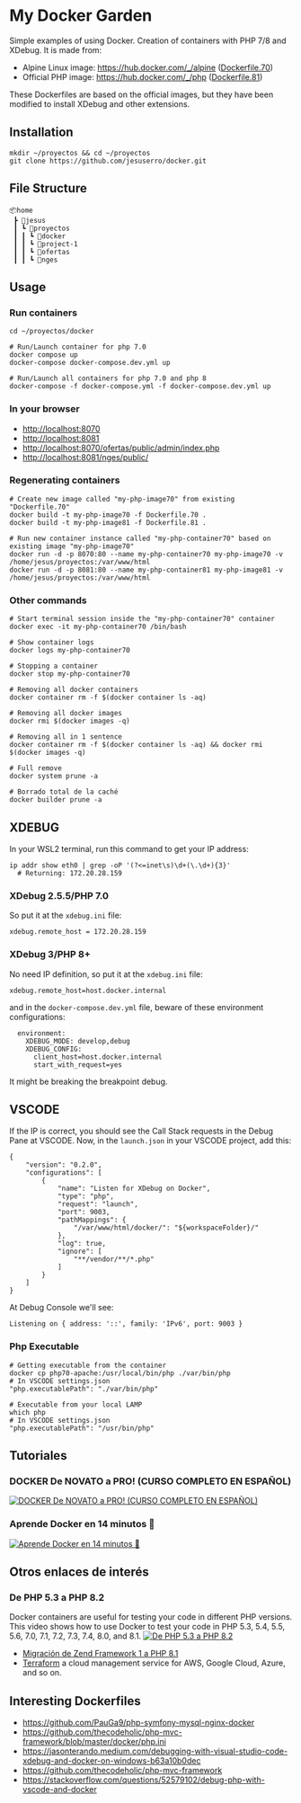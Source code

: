 # My Docker Garden

Simple examples of using Docker. Creation of containers with PHP 7/8 and XDebug.
It is made from:

- Alpine Linux image: <https://hub.docker.com/_/alpine> ([Dockerfile.70](https://github.com/jesuserro/docker/blob/main/Dockerfile.70))
- Official PHP image: <https://hub.docker.com/_/php> ([Dockerfile.81](https://github.com/jesuserro/docker/blob/main/Dockerfile.81))

These Dockerfiles are based on the official images, but they have been modified to install XDebug and other extensions.

## Installation

``` shell
mkdir ~/proyectos && cd ~/proyectos
git clone https://github.com/jesuserro/docker.git
```

## File Structure

``` shell
📦home
 ┣ 📂jesus
 ┃ ┗ 📂proyectos
 ┃ ┃ ┗ 📂docker
 ┃ ┃ ┗ 📂project-1
 ┃ ┃ ┗ 📂ofertas
 ┃ ┃ ┗ 📂nges
```

## Usage

### Run containers

``` shell
cd ~/proyectos/docker

# Run/Launch container for php 7.0
docker compose up
docker-compose docker-compose.dev.yml up

# Run/Launch all containers for php 7.0 and php 8
docker-compose -f docker-compose.yml -f docker-compose.dev.yml up
```

### In your browser

- <http://localhost:8070>
- <http://localhost:8081>
- <http://localhost:8070/ofertas/public/admin/index.php>
- <http://localhost:8081/nges/public/>

### Regenerating containers

``` shell
# Create new image called "my-php-image70" from existing "Dockerfile.70"
docker build -t my-php-image70 -f Dockerfile.70 .
docker build -t my-php-image81 -f Dockerfile.81 .

# Run new container instance called "my-php-container70" based on existing image "my-php-image70"
docker run -d -p 8070:80 --name my-php-container70 my-php-image70 -v /home/jesus/proyectos:/var/www/html
docker run -d -p 8081:80 --name my-php-container81 my-php-image81 -v /home/jesus/proyectos:/var/www/html
```

### Other commands

``` shell
# Start terminal session inside the "my-php-container70" container
docker exec -it my-php-container70 /bin/bash

# Show container logs
docker logs my-php-container70

# Stopping a container
docker stop my-php-container70

# Removing all docker containers  
docker container rm -f $(docker container ls -aq)

# Removing all docker images  
docker rmi $(docker images -q)

# Removing all in 1 sentence
docker container rm -f $(docker container ls -aq) && docker rmi $(docker images -q)

# Full remove
docker system prune -a

# Borrado total de la caché
docker builder prune -a
```

## XDEBUG

In your WSL2 terminal, run this command to get your IP address:

``` shell
ip addr show eth0 | grep -oP '(?<=inet\s)\d+(\.\d+){3}'
  # Returning: 172.20.28.159
```

### XDebug 2.5.5/PHP 7.0

So put it at the `xdebug.ini` file:

``` shell
xdebug.remote_host = 172.20.28.159
```

### XDebug 3/PHP 8+

No need IP definition, so put it at the `xdebug.ini` file:

``` shell
xdebug.remote_host=host.docker.internal
```

and in the `docker-compose.dev.yml` file, beware of these environment configurations:

``` shell
  environment:
    XDEBUG_MODE: develop,debug
    XDEBUG_CONFIG:
      client_host=host.docker.internal
      start_with_request=yes
```

It might be breaking the breakpoint debug.

## VSCODE

If the IP is correct, you should see the Call Stack requests in the Debug Pane at VSCODE.
Now, in the `launch.json` in your VSCODE project, add this:

``` shell
{
    "version": "0.2.0",
    "configurations": [
        {
            "name": "Listen for XDebug on Docker",
            "type": "php",
            "request": "launch",
            "port": 9003,
            "pathMappings": {
                "/var/www/html/docker/": "${workspaceFolder}/"
            },
            "log": true,
            "ignore": [
                "**/vendor/**/*.php"
            ]
        }
    ]
}
```

At Debug Console we'll see:

``` shell
Listening on { address: '::', family: 'IPv6', port: 9003 }
```

### Php Executable

``` shell
# Getting executable from the container
docker cp php70-apache:/usr/local/bin/php ./var/bin/php
# In VSCODE settings.json
"php.executablePath": "./var/bin/php"

# Executable from your local LAMP
which php
# In VSCODE settings.json
"php.executablePath": "/usr/bin/php"
```

## Tutoriales

### DOCKER De NOVATO a PRO! (CURSO COMPLETO EN ESPAÑOL)

[![DOCKER De NOVATO a PRO! (CURSO COMPLETO EN ESPAÑOL)](https://img.youtube.com/vi/CV_Uf3Dq-EU/0.jpg)](https://www.youtube.com/watch?v=CV_Uf3Dq-EU)

### Aprende Docker en 14 minutos 🐳

[![Aprende Docker en 14 minutos 🐳](https://img.youtube.com/vi/6idFknRIOp4/0.jpg)](https://www.youtube.com/watch?v=6idFknRIOp4)

## Otros enlaces de interés

### De PHP 5.3 a PHP 8.2

Docker containers are useful for testing your code in different PHP versions. This video shows how to use Docker to test your code in PHP 5.3, 5.4, 5.5, 5.6, 7.0, 7.1, 7.2, 7.3, 7.4, 8.0, and 8.1.
[![De PHP 5.3 a PHP 8.2](https://img.youtube.com/vi/BHAYO6esXlw/0.jpg)](https://www.youtube.com/watch?v=BHAYO6esXlw)

- [Migración de Zend Framework 1 a PHP 8.1](https://github.com/Shardj/zf1-future)
- [Terraform](https://registry.terraform.io/) a cloud management service for AWS, Google Cloud, Azure, and so on.

## Interesting Dockerfiles

- <https://github.com/PauGa9/php-symfony-mysql-nginx-docker>
- <https://github.com/thecodeholic/php-mvc-framework/blob/master/docker/php.ini>
- <https://jasonterando.medium.com/debugging-with-visual-studio-code-xdebug-and-docker-on-windows-b63a10b0dec>
- <https://github.com/thecodeholic/php-mvc-framework>
- <https://stackoverflow.com/questions/52579102/debug-php-with-vscode-and-docker>
